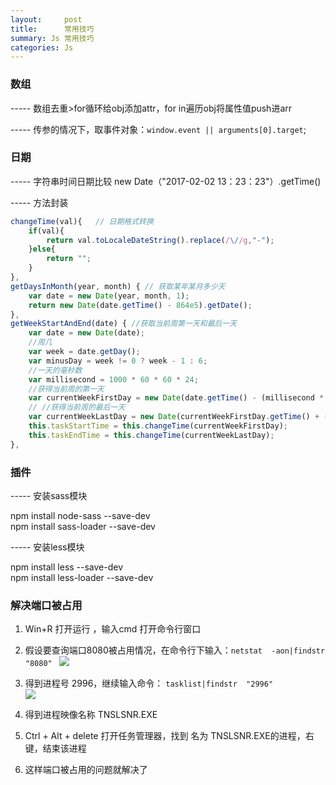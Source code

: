```yaml
---
layout:     post
title:      常用技巧
summary: Js 常用技巧
categories: Js
---
```



### 数组

----- 数组去重>for循环给obj添加attr，for in遍历obj将属性值push进arr

----- 传参的情况下，取事件对象：`window.event || arguments[0].target`;

### 日期

----- 字符串时间日期比较    new Date（"2017-02-02 13：23：23"）.getTime()

----- 方法封装

```javascript
changeTime(val){   // 日期格式转换
    if(val){
        return val.toLocaleDateString().replace(/\//g,"-");
    }else{
        return "";
    }
},
getDaysInMonth(year, month) { // 获取某年某月多少天
    var date = new Date(year, month, 1);
    return new Date(date.getTime() - 864e5).getDate();
},
getWeekStartAndEnd(date) { //获取当前周第一天和最后一天
    var date = new Date(date);
    //周几
    var week = date.getDay();
    var minusDay = week != 0 ? week - 1 : 6;
    //一天的毫秒数
    var millisecond = 1000 * 60 * 60 * 24;
    //获得当前周的第一天
    var currentWeekFirstDay = new Date(date.getTime() - (millisecond * minusDay));
    // //获得当前周的最后一天
    var currentWeekLastDay = new Date(currentWeekFirstDay.getTime() + (millisecond * 6));
    this.taskStartTime = this.changeTime(currentWeekFirstDay);
    this.taskEndTime = this.changeTime(currentWeekLastDay);
},

```


### 插件

----- 安装sass模块

npm install node-sass --save-dev       
npm install sass-loader --save-dev

----- 安装less模块

npm install less --save-dev     
npm install less-loader --save-dev



### 解决端口被占用


1. Win+R  打开运行 ，输入cmd 打开命令行窗口   

2. 假设要查询端口8080被占用情况，在命令行下输入：`netstat  -aon|findstr  "8080" ` 
![](https://raw.githubusercontent.com/Selenamona/Selenamona.github.io/master/img/port1.jpg)

3. 得到进程号 2996，继续输入命令： `tasklist|findstr  "2996"`   
![](https://raw.githubusercontent.com/Selenamona/Selenamona.github.io/master/img/port2.jpg)

4. 得到进程映像名称  TNSLSNR.EXE   

5. Ctrl + Alt + delete 打开任务管理器，找到 名为 TNSLSNR.EXE的进程，右键，结束该进程

6. 这样端口被占用的问题就解决了


